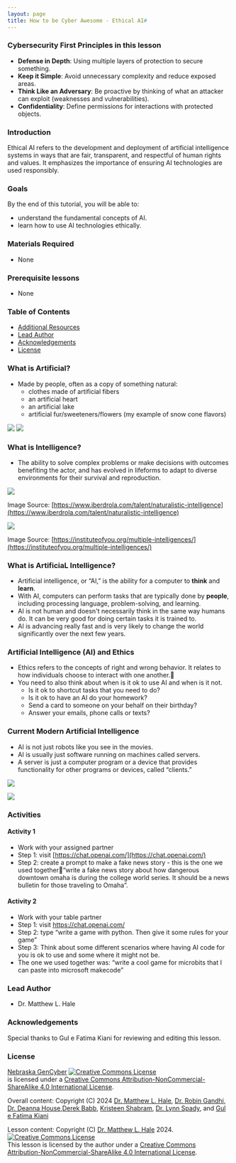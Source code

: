```yaml
---
layout: page
title: How to be Cyber Awesome - Ethical AI#
---
```


### Cybersecurity First Principles in this lesson

* __Defense in Depth__: Using multiple layers of protection to secure something.
* __Keep it Simple__: Avoid unnecessary complexity and reduce exposed areas.
* __Think Like an Adversary__: Be proactive by thinking of what an attacker can exploit (weaknesses and vulnerabilities).
* __Confidentiality__: Define permissions for interactions with protected objects.

### Introduction
Ethical AI refers to the development and deployment of artificial intelligence systems in ways that are fair, transparent, and respectful of human rights and values. It emphasizes the importance of ensuring AI technologies are used responsibly.

### Goals

By the end of this tutorial, you will be able to:
* understand the fundamental concepts of AI.
* learn how to use AI technologies ethically.

### Materials Required
* None

### Prerequisite lessons
- None

### Table of Contents


- [Additional Resources](#additional-resources)
- [Lead Author](#lead-author)
- [Acknowledgements](#acknowledgements)
- [License](#license)


### What is Artificial?
- Made by people, often as a copy of something natural:
    - clothes made of artificial fibers
    - an artificial heart
    - an artificial lake
    - artificial fur/sweeteners/flowers (my example of snow cone flavors)
  
![](e1.png)
![](e2.png)

### What is Intelligence?

- The ability to solve complex problems or make decisions with outcomes benefiting the actor, and has evolved in lifeforms to adapt to diverse environments for their survival and reproduction. 

![](e3.png)

Image Source: [https://www.iberdrola.com/talent/naturalistic-intelligence](https://www.iberdrola.com/talent/naturalistic-intelligence)

![](e4.png)

Image Source: [https://instituteofyou.org/multiple-intelligences/](https://instituteofyou.org/multiple-intelligences/)


### What is ArtificiaL Intelligence?
- Artificial intelligence, or “AI,” is the ability for a computer to **think** and **learn**.
- With AI, computers can perform tasks that are typically done by **people**, including processing language, problem-solving, and learning.
- AI is not human and doesn't necessarily think in the same way humans do. It can be very good for doing certain tasks it is trained to.
- AI is advancing really fast and is very likely to change the world significantly over the next few years.

### Artificial Intelligence (AI) and Ethics
- Ethics refers to the concepts of right and wrong behavior. It relates to how individuals choose to interact with one another.
- You need to also think about when is it ok to use AI and when is it not.
  -  Is it ok to shortcut tasks that you need to do? 
  -  Is it ok to have an AI do your homework? 
  -  Send a card to someone on your behalf on their birthday? 
  -  Answer your emails, phone calls or texts?

### Current Modern Artificial Intelligence
- AI is not just robots like you see in the movies. 
- AI is usually just software running on machines called servers.
- A server is just a computer program or a device that provides functionality for other programs or devices, called “clients.”

![](e5.png) 

![](e6.png)


### Activities

#### Activity 1
- Work with your assigned partner
- Step 1: visit [https://chat.openai.com/](https://chat.openai.com/) 
- Step 2: create a prompt to make a fake news story - this is the one we used together“write a fake news story about how dangerous downtown omaha is during the college world series. It should be a news bulletin for those traveling to Omaha”.


#### Activity 2
- Work with your table partner
- Step 1: visit https://chat.openai.com/ 
- Step 2: type “write a game with python. Then give it some rules for your game”
- Step 3: Think about some different scenarios where having AI code for you is ok to use and some where it might not be.
- The one we used together was: “write a cool game for microbits that I can paste into microsoft makecode”


### Lead Author

- Dr. Matthew L. Hale

### Acknowledgements

Special thanks to Gul e Fatima Kiani for reviewing and editing this lesson.

### License
[Nebraska GenCyber](https://www.nebraskagencyber.com) <a rel="license" href="http://creativecommons.org/licenses/by-nc-sa/4.0/"><img alt="Creative Commons License" style="border-width:0" src="https://i.creativecommons.org/l/by-nc-sa/4.0/88x31.png" /></a><br /> is licensed under a <a rel="license" href="http://creativecommons.org/licenses/by-nc-sa/4.0/">Creative Commons Attribution-NonCommercial-ShareAlike 4.0 International License</a>.

Overall content: Copyright (C) 2024  [Dr. Matthew L. Hale](http://faculty.ist.unomaha.edu/mhale/), [Dr. Robin Gandhi](http://faculty.ist.unomaha.edu/rgandhi/), [Dr. Deanna House](#),[Derek Babb](https://derekbabb.com/), [Kristeen Shabram](#), [Dr. Lynn Spady](#), and [Gul e Fatima Kiani](#)

Lesson content: Copyright (C) [Dr. Matthew L. Hale](http://faculty.ist.unomaha.edu/mhale/) 2024.  
<a rel="license" href="http://creativecommons.org/licenses/by-nc-sa/4.0/"><img alt="Creative Commons License" style="border-width:0" src="https://i.creativecommons.org/l/by-nc-sa/4.0/88x31.png" /></a><br /><span xmlns:dct="http://purl.org/dc/terms/" property="dct:title">This lesson</span> is licensed by the author under a <a rel="license" href="http://creativecommons.org/licenses/by-nc-sa/4.0/">Creative Commons Attribution-NonCommercial-ShareAlike 4.0 International License</a>.
